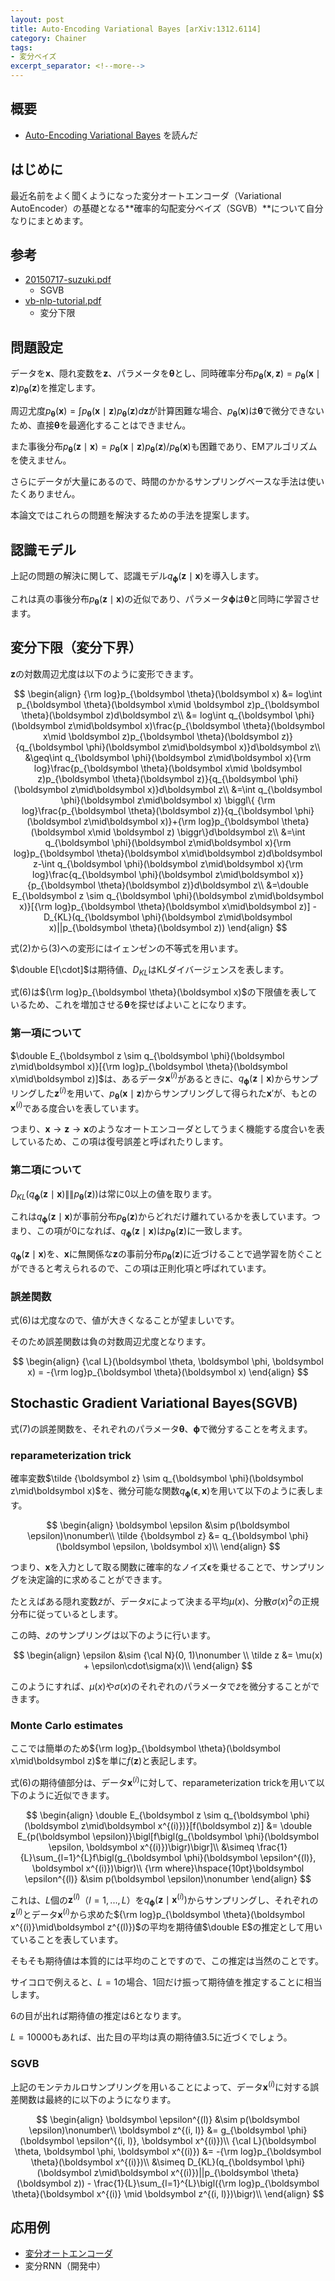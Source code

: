 ```yaml
---
layout: post
title: Auto-Encoding Variational Bayes [arXiv:1312.6114]
category: Chainer
tags:
- 変分ベイズ
excerpt_separator: <!--more-->
---
```


## 概要

- [Auto-Encoding Variational Bayes](http://arxiv.org/abs/1312.6114) を読んだ

<!--more-->

## はじめに

最近名前をよく聞くようになった変分オートエンコーダ（Variational AutoEncoder）の基礎となる**確率的勾配変分ベイズ（SGVB）**について自分なりにまとめます。

## 参考

- [20150717-suzuki.pdf](http://deeplearning.jp/wp-content/uploads/2014/04/20150717-suzuki.pdf)
	- SGVB
- [vb-nlp-tutorial.pdf](http://chasen.org/~daiti-m/paper/vb-nlp-tutorial.pdf)
	- 変分下限

## 問題設定

データを$\boldsymbol x$、隠れ変数を$\boldsymbol z$、パラメータを$\boldsymbol \theta$とし、同時確率分布$p_{\boldsymbol \theta}(\boldsymbol x, \boldsymbol z) = p_{\boldsymbol \theta}(\boldsymbol x\mid\boldsymbol z)p_{\boldsymbol \theta}(\boldsymbol z)$を推定します。

周辺尤度$p_{\boldsymbol \theta}(\boldsymbol x) = \int p_{\boldsymbol \theta}(\boldsymbol x\mid\boldsymbol z)p_{\boldsymbol \theta}(\boldsymbol z)d\boldsymbol z$が計算困難な場合、$p_{\boldsymbol \theta}(\boldsymbol x)$は$\boldsymbol \theta$で微分できないため、直接$\boldsymbol \theta$を最適化することはできません。

また事後分布$p_{\boldsymbol \theta}(\boldsymbol z\mid\boldsymbol x) = p_{\boldsymbol \theta}(\boldsymbol x\mid\boldsymbol z)p_{\boldsymbol \theta}(\boldsymbol z)/p_{\boldsymbol \theta}(\boldsymbol x)$も困難であり、EMアルゴリズムを使えません。

さらにデータが大量にあるので、時間のかかるサンプリングベースな手法は使いたくありません。

本論文ではこれらの問題を解決するための手法を提案します。

## 認識モデル

上記の問題の解決に関して、認識モデル$q_{\boldsymbol \phi}(\boldsymbol z\mid\boldsymbol x)$を導入します。

これは真の事後分布$p_{\boldsymbol \theta}(\boldsymbol z\mid\boldsymbol x)$の近似であり、パラメータ$\boldsymbol \phi$は$\boldsymbol \theta$と同時に学習させます。

## 変分下限（変分下界）

$\boldsymbol z$の対数周辺尤度は以下のように変形できます。

$$
	\begin{align}
		{\rm log}p_{\boldsymbol \theta}(\boldsymbol x) &= log\int p_{\boldsymbol \theta}(\boldsymbol x\mid \boldsymbol z)p_{\boldsymbol \theta}(\boldsymbol z)d\boldsymbol z\\
		&= log\int q_{\boldsymbol \phi}(\boldsymbol z\mid\boldsymbol x)\frac{p_{\boldsymbol \theta}(\boldsymbol x\mid \boldsymbol z)p_{\boldsymbol \theta}(\boldsymbol z)}{q_{\boldsymbol \phi}(\boldsymbol z\mid\boldsymbol x)}d\boldsymbol z\\
		&\geq\int q_{\boldsymbol \phi}(\boldsymbol z\mid\boldsymbol x){\rm log}\frac{p_{\boldsymbol \theta}(\boldsymbol x\mid \boldsymbol z)p_{\boldsymbol \theta}(\boldsymbol z)}{q_{\boldsymbol \phi}(\boldsymbol z\mid\boldsymbol x)}d\boldsymbol z\\
		&=\int q_{\boldsymbol \phi}(\boldsymbol z\mid\boldsymbol x)
		\biggl\{
		{\rm log}\frac{p_{\boldsymbol \theta}(\boldsymbol z)}{q_{\boldsymbol \phi}(\boldsymbol z\mid\boldsymbol x)}+{\rm log}p_{\boldsymbol \theta}(\boldsymbol x\mid \boldsymbol z)
		\biggr\}d\boldsymbol z\\
		&=\int q_{\boldsymbol \phi}(\boldsymbol z\mid\boldsymbol x){\rm log}p_{\boldsymbol \theta}(\boldsymbol x\mid\boldsymbol z)d\boldsymbol z-\int q_{\boldsymbol \phi}(\boldsymbol z\mid\boldsymbol x){\rm log}\frac{q_{\boldsymbol \phi}(\boldsymbol z\mid\boldsymbol x)}{p_{\boldsymbol \theta}(\boldsymbol z)}d\boldsymbol z\\
		&=\double E_{\boldsymbol z \sim q_{\boldsymbol \phi}(\boldsymbol z\mid\boldsymbol x)}[{\rm log}p_{\boldsymbol \theta}(\boldsymbol x\mid\boldsymbol z)] - D_{KL}(q_{\boldsymbol \phi}(\boldsymbol z\mid\boldsymbol x)||p_{\boldsymbol \theta}(\boldsymbol z))
	\end{align}
$$

式(2)から(3)への変形にはイェンゼンの不等式を用います。

$\double E[\cdot]$は期待値、$D_{KL}$はKLダイバージェンスを表します。

式(6)は${\rm log}p_{\boldsymbol \theta}(\boldsymbol x)$の下限値を表しているため、これを増加させる$\boldsymbol \theta$を探せばよいことになります。

### 第一項について

$\double E_{\boldsymbol z \sim q_{\boldsymbol \phi}(\boldsymbol z\mid\boldsymbol x)}[{\rm log}p_{\boldsymbol \theta}(\boldsymbol x\mid\boldsymbol z)]$は、あるデータ$\boldsymbol x^{(i)}$があるときに、$q_{\boldsymbol \phi}(\boldsymbol z\mid\boldsymbol x)$からサンプリングした$\boldsymbol z^{(i)}$を用いて、$p_{\boldsymbol \theta}(\boldsymbol x\mid\boldsymbol z)$からサンプリングして得られた$\boldsymbol x'$が、もとの$\boldsymbol x^{(i)}$である度合いを表しています。

つまり、$\boldsymbol x \to \boldsymbol z \to \boldsymbol x$のようなオートエンコーダとしてうまく機能する度合いを表しているため、この項は復号誤差と呼ばれたりします。

### 第二項について

$D_{KL}(q_{\boldsymbol \phi}(\boldsymbol z\mid\boldsymbol x)\|\|p_{\boldsymbol \theta}(\boldsymbol z))$は常に0以上の値を取ります。

これは$q_{\boldsymbol \phi}(\boldsymbol z\mid\boldsymbol x)$が事前分布$p_{\boldsymbol \theta}(\boldsymbol z)$からどれだけ離れているかを表しています。つまり、この項が0になれば、$q_{\boldsymbol \phi}(\boldsymbol z\mid\boldsymbol x)$は$p_{\boldsymbol \theta}(\boldsymbol z)$に一致します。

$q_{\boldsymbol \phi}(\boldsymbol z\mid\boldsymbol x)$を、$\boldsymbol x$に無関係な$\boldsymbol z$の事前分布$p_{\boldsymbol \theta}(\boldsymbol z)$に近づけることで過学習を防ぐことができると考えられるので、この項は正則化項と呼ばれています。

### 誤差関数

式(6)は尤度なので、値が大きくなることが望ましいです。

そのため誤差関数は負の対数周辺尤度となります。

$$
	\begin{align}
		{\cal L}(\boldsymbol \theta, \boldsymbol \phi, \boldsymbol x) = -{\rm log}p_{\boldsymbol \theta}(\boldsymbol x)
	\end{align}
$$

## Stochastic Gradient Variational Bayes(SGVB)

式(7)の誤差関数を、それぞれのパラメータ$\boldsymbol \theta$、$\boldsymbol  \phi$で微分することを考えます。

### reparameterization trick

確率変数$\tilde {\boldsymbol z} \sim q_{\boldsymbol \phi}(\boldsymbol z\mid\boldsymbol x)$を、微分可能な関数$q_{\boldsymbol \phi}(\boldsymbol \epsilon, \boldsymbol x)$を用いて以下のように表します。

$$
	\begin{align}
		\boldsymbol \epsilon &\sim p(\boldsymbol \epsilon)\nonumber\\
		\tilde {\boldsymbol z} &= q_{\boldsymbol \phi}(\boldsymbol \epsilon, \boldsymbol x)\\
	\end{align}
$$

つまり、$\boldsymbol x$を入力として取る関数に確率的なノイズ$\boldsymbol \epsilon$を乗せることで、サンプリングを決定論的に求めることができます。

たとえばある隠れ変数$\tilde z$が、データ$x$によって決まる平均$\mu(x)$、分散$\sigma(x)^2$の正規分布に従っているとします。

この時、$\tilde z$のサンプリングは以下のように行います。

$$
	\begin{align}
		\epsilon &\sim {\cal N}(0, 1)\nonumber \\
		\tilde z &= \mu(x) + \epsilon\cdot\sigma(x)\\
	\end{align}
$$

このようにすれば、$\mu(x)$や$\sigma(x)$のそれぞれのパラメータで$\tilde z$を微分することができます。

### Monte Carlo estimates

ここでは簡単のため${\rm log}p_{\boldsymbol \theta}(\boldsymbol x\mid\boldsymbol z)$を単に$f(\boldsymbol z)$と表記します。

式(6)の期待値部分は、データ$\boldsymbol x^{(i)}$に対して、reparameterization trickを用いて以下のように近似できます。

$$
	\begin{align}
		\double E_{\boldsymbol z \sim q_{\boldsymbol \phi}(\boldsymbol z\mid\boldsymbol x^{(i)})}[f(\boldsymbol z)] &= \double E_{p(\boldsymbol \epsilon)}\bigl[f\bigl(g_{\boldsymbol \phi}(\boldsymbol \epsilon, \boldsymbol x^{(i)})\bigr)\bigr]\\
		&\simeq \frac{1}{L}\sum_{l=1}^{L}f\bigl(g_{\boldsymbol \phi}(\boldsymbol \epsilon^{(l)}, \boldsymbol x^{(i)})\bigr)\\
		{\rm where}\hspace{10pt}\boldsymbol \epsilon^{(l)} &\sim p(\boldsymbol \epsilon)\nonumber
	\end{align}
$$

これは、$L$個の$\boldsymbol z^{(l)}$（$l=1,...,L$）を$q_{\boldsymbol \phi}(\boldsymbol z\mid\boldsymbol x^{(i)})$からサンプリングし、それぞれの$\boldsymbol z^{(l)}$とデータ$\boldsymbol x^{(i)}$から求めた${\rm log}p_{\boldsymbol \theta}(\boldsymbol x^{(i)}\mid\boldsymbol z^{(l)})$の平均を期待値$\double E$の推定として用いていることを表しています。

そもそも期待値は本質的には平均のことですので、この推定は当然のことです。

サイコロで例えると、$L=1$の場合、1回だけ振って期待値を推定することに相当します。

6の目が出れば期待値の推定は6となります。

$L=10000$もあれば、出た目の平均は真の期待値$3.5$に近づくでしょう。

### SGVB

上記のモンテカルロサンプリングを用いることによって、データ$\boldsymbol x^{(i)}$に対する誤差関数は最終的に以下のようになります。


$$
	\begin{align}
		\boldsymbol \epsilon^{(l)} &\sim p(\boldsymbol \epsilon)\nonumber\\
		\boldsymbol z^{(i, l)} &= g_{\boldsymbol \phi}(\boldsymbol \epsilon^{(i, l)}, \boldsymbol x^{(i)})\\
		{\cal L}(\boldsymbol \theta, \boldsymbol \phi, \boldsymbol x^{(i)}) &= -{\rm log}p_{\boldsymbol \theta}(\boldsymbol x^{(i)})\\
		&\simeq D_{KL}(q_{\boldsymbol \phi}(\boldsymbol z\mid\boldsymbol x^{(i)})||p_{\boldsymbol \theta}(\boldsymbol z)) - \frac{1}{L}\sum_{l=1}^{L}\bigl({\rm log}p_{\boldsymbol \theta}(\boldsymbol x^{(i)} \mid \boldsymbol z^{(i, l)})\bigr)\\
	\end{align}
$$

## 応用例

- [変分オートエンコーダ](/2016/07/02/semi-supervised-learning-with-deep-generative-models/)
- 変分RNN（開発中）